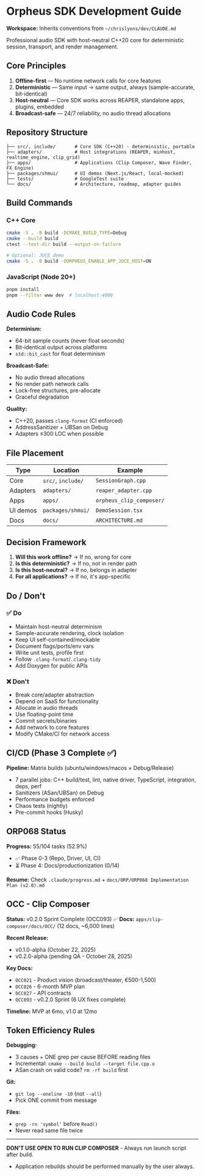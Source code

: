 # Orpheus SDK Development Guide

**Workspace:** Inherits conventions from `~/chrislyons/dev/CLAUDE.md`

Professional audio SDK with host-neutral C++20 core for deterministic session, transport, and render management.

## Core Principles

1. **Offline-first** — No runtime network calls for core features
2. **Deterministic** — Same input → same output, always (sample-accurate, bit-identical)
3. **Host-neutral** — Core SDK works across REAPER, standalone apps, plugins, embedded
4. **Broadcast-safe** — 24/7 reliability, no audio thread allocations

## Repository Structure

```
├── src/, include/       # Core SDK (C++20) - deterministic, portable
├── adapters/            # Host integrations (REAPER, minhost, realtime_engine, clip_grid)
├── apps/                # Applications (Clip Composer, Wave Finder, FX Engine)
├── packages/shmui/      # UI demos (Next.js/React, local-mocked)
├── tests/               # GoogleTest suite
└── docs/                # Architecture, roadmap, adapter guides
```

## Build Commands

### C++ Core

```bash
cmake -S . -B build -DCMAKE_BUILD_TYPE=Debug
cmake --build build
ctest --test-dir build --output-on-failure

# Optional: JUCE demo
cmake -S . -B build -DORPHEUS_ENABLE_APP_JUCE_HOST=ON
```

### JavaScript (Node 20+)

```bash
pnpm install
pnpm --filter www dev  # localhost:4000
```

## Audio Code Rules

**Determinism:**

- 64-bit sample counts (never float seconds)
- Bit-identical output across platforms
- `std::bit_cast` for float determinism

**Broadcast-Safe:**

- No audio thread allocations
- No render path network calls
- Lock-free structures, pre-allocate
- Graceful degradation

**Quality:**

- C++20, passes `clang-format` (CI enforced)
- AddressSanitizer + UBSan on Debug
- Adapters ≤300 LOC when possible

## File Placement

| Type     | Location           | Example                  |
| -------- | ------------------ | ------------------------ |
| Core     | `src/`, `include/` | `SessionGraph.cpp`       |
| Adapters | `adapters/`        | `reaper_adapter.cpp`     |
| Apps     | `apps/`            | `orpheus_clip_composer/` |
| UI demos | `packages/shmui/`  | `DemoSession.tsx`        |
| Docs     | `docs/`            | `ARCHITECTURE.md`        |

## Decision Framework

1. **Will this work offline?** → If no, wrong for core
2. **Is this deterministic?** → If no, not in render path
3. **Is this host-neutral?** → If no, belongs in adapter
4. **For all applications?** → If no, it's app-specific

## Do / Don't

### ✅ Do

- Maintain host-neutral determinism
- Sample-accurate rendering, clock isolation
- Keep UI self-contained/mockable
- Document flags/ports/env vars
- Write unit tests, profile first
- Follow `.clang-format`/`.clang-tidy`
- Add Doxygen for public APIs

### ❌ Don't

- Break core/adapter abstraction
- Depend on SaaS for functionality
- Allocate in audio threads
- Use floating-point time
- Commit secrets/binaries
- Add network to core features
- Modify CMake/CI for network access

## CI/CD (Phase 3 Complete ✅)

**Pipeline:** Matrix builds (ubuntu/windows/macos × Debug/Release)

- 7 parallel jobs: C++ build/test, lint, native driver, TypeScript, integration, deps, perf
- Sanitizers (ASan/UBSan) on Debug
- Performance budgets enforced
- Chaos tests (nightly)
- Pre-commit hooks (Husky)

## ORP068 Status

**Progress:** 55/104 tasks (52.9%)

- ✅ Phase 0-3 (Repo, Driver, UI, CI)
- ⏳ Phase 4: Docs/productionization (0/14)

**Resume:** Check `.claude/progress.md` + `docs/ORP/ORP068 Implementation Plan (v2.0).md`

## OCC - Clip Composer

**Status:** v0.2.0 Sprint Complete (OCC093) ✅
**Docs:** `apps/clip-composer/docs/OCC/` (12 docs, ~6,000 lines)

**Recent Release:**

- v0.1.0-alpha (October 22, 2025)
- v0.2.0-alpha (pending QA - October 28, 2025)

**Key Docs:**

- `OCC021` - Product vision (broadcast/theater, €500-1,500)
- `OCC026` - 6-month MVP plan
- `OCC027` - API contracts
- `OCC093` - v0.2.0 Sprint (6 UX fixes complete)

**Timeline:** MVP at 6mo, v1.0 at 12mo

## Token Efficiency Rules

**Debugging:**

- 3 causes + ONE grep per cause BEFORE reading files
- Incremental: `cmake --build build --target file.cpp.o`
- ASan crash on valid code? `rm -rf build` first

**Git:**

- `git log --oneline -10` (not `--all`)
- Pick ONE commit from message

**Files:**

- `grep -rn 'symbol'` before `Read()`
- Never read same file twice

---

**DON'T USE OPEN TO RUN CLIP COMPOSER** - Always run launch script after build.

- Application rebuilds should be performed manually by the user always.
